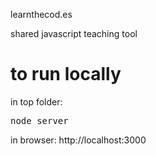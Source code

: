 learnthecod.es

shared javascript teaching tool


to run locally
==

in top folder:
<pre>node server</pre>

in browser:
http://localhost:3000
